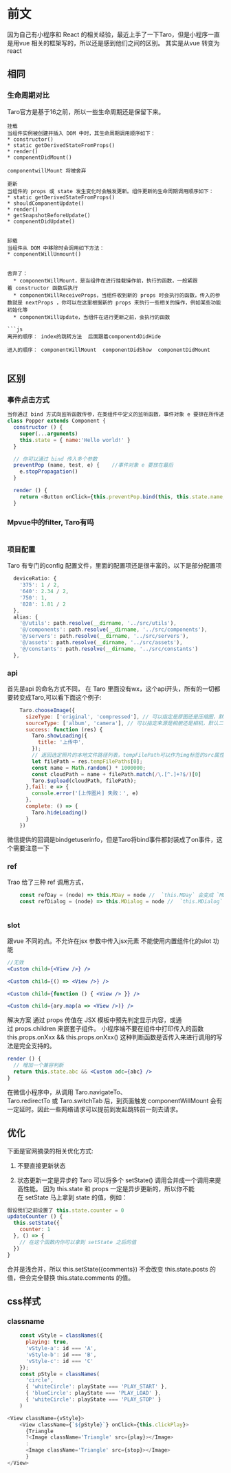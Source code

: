 # 前文
  因为自己有小程序和 React 的相关经验，最近上手了一下Taro，但是小程序一直是用vue 相关的框架写的，所以还是感到他们之间的区别。
其实是从vue 转变为react

## 相同

### 生命周期对比

Taro官方是基于16之前，所以一些生命周期还是保留下来。
```对比下react 官网 的生命周期
挂载
当组件实例被创建并插入 DOM 中时，其生命周期调用顺序如下：
* constructor()
* static getDerivedStateFromProps()
* render()
* componentDidMount()

componentwillMount 将被舍弃

更新
当组件的 props 或 state 发生变化时会触发更新。组件更新的生命周期调用顺序如下：
* static getDerivedStateFromProps()
* shouldComponentUpdate()
* render()
* getSnapshotBeforeUpdate()
* componentDidUpdate()


卸载
当组件从 DOM 中移除时会调用如下方法：
* componentWillUnmount()


舍弃了：  
  * componentWillMount，是当组件在进行挂载操作前，执行的函数，一般紧跟着 constructor 函数后执行
  * componentWillReceiveProps，当组件收到新的 props 时会执行的函数，传入的参数就是 nextProps ，你可以在这里根据新的 props 来执行一些相关的操作，例如某些功能初始化等
  * componentWillUpdate，当组件在进行更新之前，会执行的函数

```js
离开的顺序： index的跳转方法  后面跟着componentdDidHide

进入的顺序： componentWillMount  componentDidShow  componentDidMount


```

## 区别

### 事件点击方式


```js
当你通过 bind 方式向监听函数传参，在类组件中定义的监听函数，事件对象 e 要排在所传递参数的后面。
class Popper extends Component {
  constructor () {
    super(...arguments)
    this.state = { name:'Hello world!' }
  }

  // 你可以通过 bind 传入多个参数
  preventPop (name, test, e) {    //事件对象 e 要放在最后
    e.stopPropagation()
  }

  render () {
    return <Button onClick={this.preventPop.bind(this, this.state.name, 'test')}></Button>
  }
```
### Mpvue中的filter, Taro有吗
```js


```
### 项目配置
  Taro 有专门的config 配置文件，里面的配置项还是很丰富的。以下是部分配置项

```js
  deviceRatio: {
    '375': 1 / 2,
    '640': 2.34 / 2,
    '750': 1,
    '828': 1.81 / 2
  },
  alias: {
    '@/utils': path.resolve(__dirname, '../src/utils'),
    '@/components': path.resolve(__dirname, '../src/components'),
    '@/servers': path.resolve(__dirname, '../src/servers'),
    '@/assets': path.resolve(__dirname, '../src/assets'),
    '@/constants': path.resolve(__dirname, '../src/constants')
  },

```

### api
首先是api 的命名方式不同， 在 Taro 里面没有wx，这个api开头，所有的一切都要转变成Taro,可以看下面这个例子:
```js
    Taro.chooseImage({
      sizeType: ['original', 'compressed'], // 可以指定是原图还是压缩图，默认二者都有
      sourceType: ['album', 'camera'], // 可以指定来源是相册还是相机，默认二者都有
      success: function (res) {
        Taro.showLoading({
          title: '上传中',
        });
        // 返回选定照片的本地文件路径列表，tempFilePath可以作为img标签的src属性显示图片
        let filePath = res.tempFilePaths[0];
        const name = Math.random() * 1000000;
        const cloudPath = name + filePath.match(/\.[^.]+?$/)[0]
        Taro.$upload(cloudPath, filePath);
      },fail: e => {
        console.error('[上传图片] 失败：', e)
      },
      complete: () => {
        Taro.hideLoading()
      }
    })
```

微信提供的回调是bindgetuserinfo，但是Taro将bind事件都封装成了on事件，这个需要注意一下

### ref
  Trao 给了三种 ref 调用方式，
```js
    const refDay = (node) => this.MDay = node //  `this.MDay` 会变成 `MDay` 组件实例的引用
    const refDialog = (node) => this.MDialog = node //  `this.MDialog` 会变成 `MDialog` 组件实例的引用



```

### slot

跟vue 不同的点。不允许在jsx 参数中传入jsx元素
不能使用内置组件化的slot 功能

```jsx
//无效
<Custom child={<View />} />

<Custom child={() => <View />} />

<Custom child={function () { <View /> }} />

<Custom child={ary.map(a => <View />)} />
```

解决方案
通过 props 传值在 JSX 模板中预先判定显示内容，或通过 props.children 来嵌套子组件。
小程序端不要在组件中打印传入的函数
this.props.onXxx && this.props.onXxx() 这种判断函数是否传入来进行调用的写法是完全支持的。

```jsx
render () {
  // 增加一个兼容判断
  return this.state.abc && <Custom adc={abc} />
}
```
在微信小程序中，从调用 Taro.navigateTo、Taro.redirectTo 或 Taro.switchTab 后，到页面触发 componentWillMount 会有一定延时。因此一些网络请求可以提前到发起跳转前一刻去请求。
 

## 优化

下面是官网摘录的相关优化方式:
1. 不要直接更新状态

2. 状态更新一定是异步的
  Taro 可以将多个 setState() 调用合并成一个调用来提高性能。
  因为 this.state 和 props 一定是异步更新的，所以你不能在 setState 马上拿到 state 的值，例如：

```js
假设我们之前设置了 this.state.counter = 0
updateCounter () {
  this.setState({
    counter: 1
  }, () => {
    // 在这个函数内你可以拿到 setState 之后的值
  })
}
```
合并是浅合并，所以 this.setState({comments}) 不会改变 this.state.posts 的值，但会完全替换 this.state.comments 的值。

## css样式

### classname
```js
    const vStyle = classNames({
      playing: true,
      'vStyle-a': id === 'A',
      'vStyle-b': id === 'B',
      'vStyle-c': id === 'C'
    });
    const pStyle = classNames(
      'circle',
      { 'whiteCircle': playState === 'PLAY_START' },
      { 'blueCircle': playState === 'PLAY_LOAD' },
      { 'whiteCircle': playState === 'PLAY_STOP' }
    )

<View className={vStyle}>
    <View className={`${pStyle}`} onClick={this.clickPlay}>
      {Triangle
      ?<Image className='Triangle' src={play}></Image>
      :
      <Image className='Triangle' src={stop}></Image>
      }
</View>


```